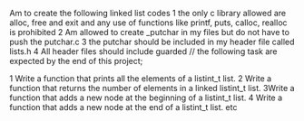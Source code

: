 Am to create the following linked list codes
1 the only c library allowed are alloc, free and exit and any use of functions like printf, puts, calloc, realloc is prohibited
2 Am allowed to create _putchar in my files but do not have to push the putchar.c
3 the putchar should be included in my header file called lists.h
4 All header files should include guarded
// the following task are expected by the end of this project;

1 Write a function that prints all the elements of a listint_t list.
2 Write a function that returns the number of elements in a linked listint_t list.
3Write a function that adds a new node at the beginning of a listint_t list.
4 Write a function that adds a new node at the end of a listint_t list.
etc
